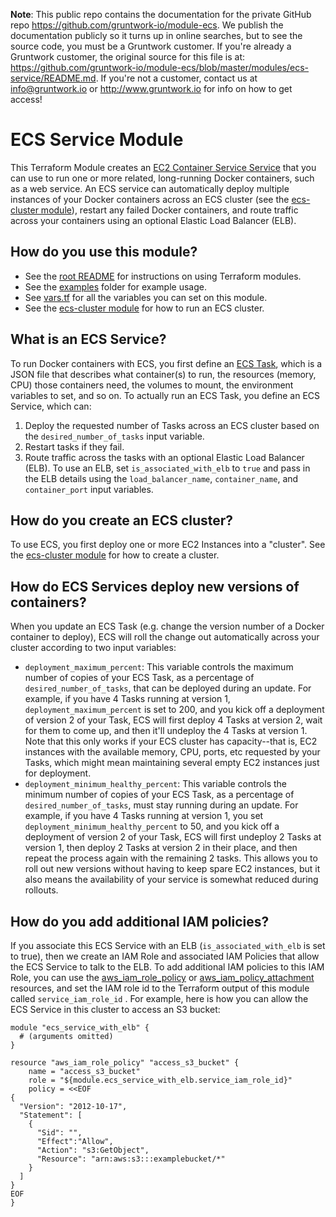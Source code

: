 **Note**: This public repo contains the documentation for the private GitHub repo <https://github.com/gruntwork-io/module-ecs>.
We publish the documentation publicly so it turns up in online searches, but to see the source code, you must be a Gruntwork customer.
If you're already a Gruntwork customer, the original source for this file is at: <https://github.com/gruntwork-io/module-ecs/blob/master/modules/ecs-service/README.md>.
If you're not a customer, contact us at <info@gruntwork.io> or <http://www.gruntwork.io> for info on how to get access!

# ECS Service Module

This Terraform Module creates an [EC2 Container Service
Service](http://docs.aws.amazon.com/AmazonECS/latest/developerguide/ecs_services.html) that you can use to run one or
more related, long-running Docker containers, such as a web service. An ECS service can automatically deploy multiple
instances of your Docker containers across an ECS cluster (see the [ecs-cluster module](../ecs-cluster)), restart any
failed Docker containers, and route traffic across your containers using an optional Elastic Load Balancer (ELB).

## How do you use this module?

* See the [root README](/README.md) for instructions on using Terraform modules.
* See the [examples](/examples) folder for example usage.
* See [vars.tf](./vars.tf) for all the variables you can set on this module.
* See the [ecs-cluster module](../ecs-cluster) for how to run an ECS cluster.

## What is an ECS Service?

To run Docker containers with ECS, you first define an [ECS
Task](http://docs.aws.amazon.com/AmazonECS/latest/developerguide/task_defintions.html), which is a JSON file that
describes what container(s) to run, the resources (memory, CPU) those containers need, the volumes to mount, the
environment variables to set, and so on. To actually run an ECS Task, you define an ECS Service, which can:

1. Deploy the requested number of Tasks across an ECS cluster based on the `desired_number_of_tasks` input variable.
1. Restart tasks if they fail.
1. Route traffic across the tasks with an optional Elastic Load Balancer (ELB). To use an ELB, set `is_associated_with_elb`
   to `true` and pass in the ELB details using the `load_balancer_name`, `container_name`, and `container_port`
   input variables.

## How do you create an ECS cluster?

To use ECS, you first deploy one or more EC2 Instances into a "cluster". See the [ecs-cluster module](../ecs-cluster)
for how to create a cluster.

## How do ECS Services deploy new versions of containers?

When you update an ECS Task (e.g. change the version number of a Docker container to deploy), ECS will roll the change
out automatically across your cluster according to two input variables:

* `deployment_maximum_percent`: This variable controls the maximum number of copies of your ECS Task, as a percentage of
  `desired_number_of_tasks`, that can be deployed during an update. For example, if you have 4 Tasks running at version
  1, `deployment_maximum_percent` is set to 200, and you kick off a deployment of version 2 of your Task, ECS will
  first deploy 4 Tasks at version 2, wait for them to come up, and then it'll undeploy the 4 Tasks at version 1. Note
  that this only works if your ECS cluster has capacity--that is, EC2 instances with the available memory, CPU, ports,
  etc requested by your Tasks, which might mean maintaining several empty EC2 instances just for deployment.
* `deployment_minimum_healthy_percent`: This variable controls the minimum number of copies of your ECS Task, as a
  percentage of `desired_number_of_tasks`, must stay running during an update. For example, if you have 4 Tasks running
  at version 1, you set `deployment_minimum_healthy_percent` to 50, and you kick off a deployment of version 2 of your
  Task, ECS will first undeploy 2 Tasks at version 1, then deploy 2 Tasks at version 2 in their place, and then repeat
  the process again with the remaining 2 tasks. This allows you to roll out new versions without having to keep spare
  EC2 instances, but it also means the availability of your service is somewhat reduced during rollouts.

## How do you add additional IAM policies?

If you associate this ECS Service with an ELB (`is_associated_with_elb` is set to true), then we create an IAM Role and
associated IAM Policies that allow the ECS Service to talk to the ELB. To add additional IAM policies to this IAM Role,
you can use the [aws_iam_role_policy](https://www.terraform.io/docs/providers/aws/r/iam_role_policy.html) or
[aws_iam_policy_attachment](https://www.terraform.io/docs/providers/aws/r/iam_policy_attachment.html) resources, and
set the IAM role id to the Terraform output of this module called `service_iam_role_id` . For example, here is how
you can allow the ECS Service in this cluster to access an S3 bucket:

```hcl
module "ecs_service_with_elb" {
  # (arguments omitted)
}

resource "aws_iam_role_policy" "access_s3_bucket" {
    name = "access_s3_bucket"
    role = "${module.ecs_service_with_elb.service_iam_role_id}"
    policy = <<EOF
{
  "Version": "2012-10-17",
  "Statement": [
    {
      "Sid": "",
      "Effect":"Allow",
      "Action": "s3:GetObject",
      "Resource": "arn:aws:s3:::examplebucket/*"
    }
  ]
}
EOF
}
```